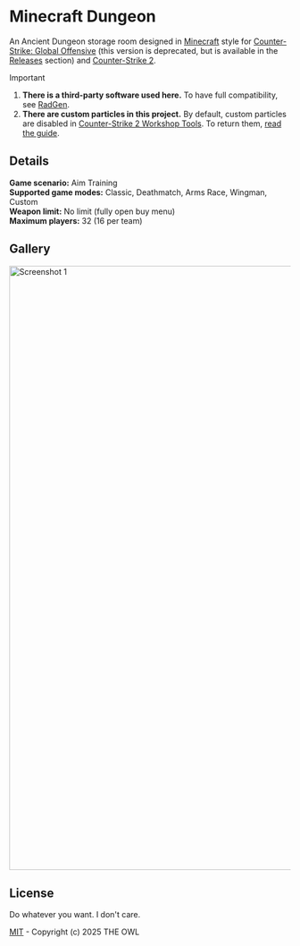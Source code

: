 # Minecraft Dungeon
An Ancient Dungeon storage room designed in [Minecraft](https://www.minecraft.net) style for [Counter-Strike: Global Offensive](https://en.wikipedia.org/wiki/Counter-Strike:_Global_Offensive) (this version is deprecated, but is available in the [Releases](https://github.com/redesaile/cs2-minecraft-dungeon/releases/tag/csgo) section) and [Counter-Strike 2](https://store.steampowered.com/app/730).

> [!IMPORTANT]
> 1. **There is a third-party software used here.** To have full compatibility, see [RadGen](https://radargenerator.github.io/).
> 2. **There are custom particles in this project.** By default, custom particles are disabled in [Counter-Strike 2 Workshop Tools](https://developer.valvesoftware.com/wiki/Counter-Strike_2_Workshop_Tools). To return them, [read the guide](Enabling%20Custom%20Particles.md).

## Details
**Game scenario:** Aim Training
<br> **Supported game modes:** Classic, Deathmatch, Arms Race, Wingman, Custom
<br> **Weapon limit:** No limit (fully open buy menu)
<br> **Maximum players:** 32 (16 per team)

## Gallery
<img width="1920" height="1080" alt="Screenshot 1" src="https://github.com/user-attachments/assets/5d8414de-71f4-4326-86f5-9ac699a2e0c2" />

## License
Do whatever you want. I don't care.

[MIT](LICENSE) - Copyright (c) 2025 THE OWL
